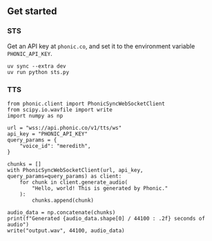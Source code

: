 ## Get started

### STS

Get an API key at `phonic.co`, and set it to the environment variable `PHONIC_API_KEY`.

```
uv sync --extra dev
uv run python sts.py
```

### TTS

```
from phonic.client import PhonicSyncWebSocketClient
from scipy.io.wavfile import write
import numpy as np

url = "wss://api.phonic.co/v1/tts/ws"
api_key = "PHONIC_API_KEY"
query_params = {
    "voice_id": "meredith",
}

chunks = []
with PhonicSyncWebSocketClient(url, api_key, query_params=query_params) as client:
    for chunk in client.generate_audio(
        "Hello, world! This is generated by Phonic."
    ):
        chunks.append(chunk)

audio_data = np.concatenate(chunks)
print(f"Generated {audio_data.shape[0] / 44100 : .2f} seconds of audio")
write("output.wav", 44100, audio_data)
```
